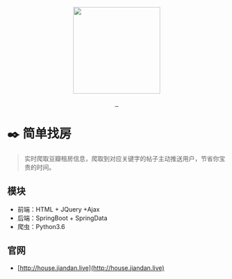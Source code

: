 <p align="center">
  <img src="http://qiniu.tomxin.cn/jdzf.png" alt="" width=200>
</p>
<p align="center">
  <a href="https://travis-ci.org/tomxin7/jiandan_house.svg?branch=master">
    <img src="https://travis-ci.org/tomxin7/jiandan_house.svg?branch=master" alt="">
  </a>
  <a href="https://github.com/LeachZhou/blog/releases">
    <img src="https://img.shields.io/github/release/LeachZhou/blog.svg" alt="">
  </a>
  <a href="https://github.com/LeachZhou/blog/blob/master/LICENSE">
     <img src="https://img.shields.io/github/license/LeachZhou/blog.svg" alt="">
  </a>
</p>

# :black_nib: 简单找房

> 实时爬取豆瓣租房信息，爬取到对应关键字的帖子主动推送用户，节省你宝贵的时间。

## 模块
- 前端：HTML + JQuery +Ajax
- 后端：SpringBoot + SpringData
- 爬虫：Python3.6

## 官网
- [http://house.jiandan.live](http://house.jiandan.live)

<!--## 待办事项-->
<!--- 请在GitHub看板上查看 [Todolist](https://github.com/LeachZhou/blog/projects/1)-->

<!--## 更新记录-->
<!--- 更新记录请查看Releases [更新记录](https://github.com/LeachZhou/blog/releases)-->



